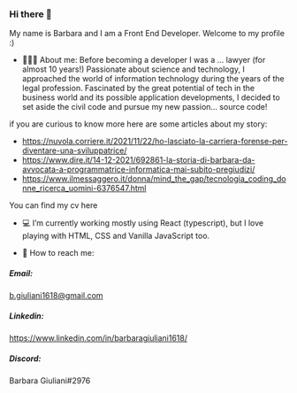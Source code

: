 ### Hi there 👋
My name is Barbara and I am a Front End Developer. 
Welcome to my profile :)

* 💁🏻‍♀️ About me: 
Before becoming a developer I was a ... lawyer (for almost 10 years!)
Passionate about science and technology, I approached the world of information technology during the years of the legal profession. Fascinated by the great potential of tech in the business world and its possible application developments, I decided to set aside the civil code and pursue my new passion... source code!

if you are curious to know more here are some articles about my story: 
 - https://nuvola.corriere.it/2021/11/22/ho-lasciato-la-carriera-forense-per-diventare-una-sviluppatrice/ 
 - https://www.dire.it/14-12-2021/692861-la-storia-di-barbara-da-avvocata-a-programmatrice-informatica-mai-subito-pregiudizi/
 - https://www.ilmessaggero.it/donna/mind_the_gap/tecnologia_coding_donne_ricerca_uomini-6376547.html

You can find my cv <a href:="https://drive.google.com/file/d/1v7vfXBO8tX0o5iT7bUTvSUq430gVwMGP/view?usp=sharing">here</a>

* 💻 I’m currently working mostly using React (typescript), but I love playing with HTML, CSS and Vanilla JavaScript too. 

* 📲 How to reach me: 
##### Email:
b.giuliani1618@gmail.com  

##### Linkedin:
https://www.linkedin.com/in/barbaragiuliani1618/

##### Discord:
Barbara Giuliani#2976